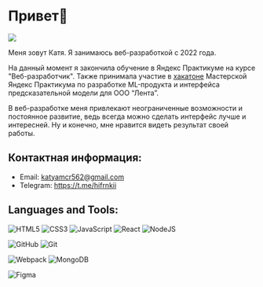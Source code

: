 # Привет👋
![](https://komarev.com/ghpvc/?username=your-github-username&color=blueviolet)

Меня зовут Катя. Я занимаюсь веб-разработкой с 2022 года. 

На данный момент я
закончила обучение в Яндекс Практикуме на курсе "Веб-разработчик". Также принимала участие в [хакатоне](https://github.com/zigfrei/hackathon-lenta-17-frontend) Мастерской Яндекс Практикума по
разработке ML-продукта и интерфейса предсказательной модели для ООО “Лента”.

В веб-разработке меня привлекают неограниченные возможности и постоянное развитие, ведь
всегда можно сделать интерфейс лучше и интересней. Ну и конечно, мне нравится видеть результат
своей работы.

## Контактная информация:
* Email: katyamcr562@gmail.com
* Telegram: https://t.me/hifrnkii

## Languages and Tools:
![HTML5](https://img.shields.io/badge/html5-%23E34F26.svg?style=for-the-badge&logo=html5&logoColor=white) ![CSS3](https://img.shields.io/badge/css3-%231572B6.svg?style=for-the-badge&logo=css3&logoColor=white) ![JavaScript](https://img.shields.io/badge/javascript-%23323330.svg?style=for-the-badge&logo=javascript&logoColor=%23F7DF1E) ![React](https://img.shields.io/badge/react-%2320232a.svg?style=for-the-badge&logo=react&logoColor=%2361DAFB) ![NodeJS](https://img.shields.io/badge/node.js-6DA55F?style=for-the-badge&logo=node.js&logoColor=white)

![GitHub](https://img.shields.io/badge/github-%23121011.svg?style=for-the-badge&logo=github&logoColor=white) ![Git](https://img.shields.io/badge/git-%23F05033.svg?style=for-the-badge&logo=git&logoColor=white)

![Webpack](https://img.shields.io/badge/webpack-%238DD6F9.svg?style=for-the-badge&logo=webpack&logoColor=black) ![MongoDB](https://img.shields.io/badge/MongoDB-%234ea94b.svg?style=for-the-badge&logo=mongodb&logoColor=white)

![Figma](https://img.shields.io/badge/figma-%23F24E1E.svg?style=for-the-badge&logo=figma&logoColor=white)

<!--
**katyaslanidi/katyaslanidi** is a ✨ _special_ ✨ repository because its `README.md` (this file) appears on your GitHub profile.

Here are some ideas to get you started:

- 🔭 I’m currently working on ...
- 🌱 I’m currently learning ...
- 👯 I’m looking to collaborate on ...
- 🤔 I’m looking for help with ...
- 💬 Ask me about ...
- 📫 How to reach me: ...
- 😄 Pronouns: ...
- ⚡ Fun fact: ...
-->
